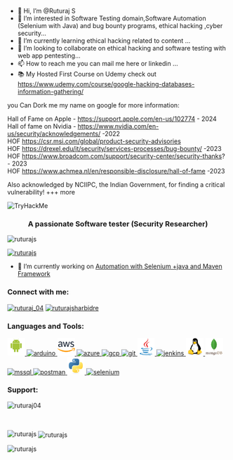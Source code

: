 - 👋 Hi, I’m @Ruturaj S
- 👀 I’m interested in Software Testing domain,Software Automation (Selenium with Java) and bug bounty programs, ethical hacking ,cyber security...
- 🌱 I’m currently learning ethical hacking related to content ...
- 💞️ I’m looking to collaborate on ethical hacking and software testing with web app pentesting...
- 📫 How to reach me you can mail me here or linkedin ...
- 📚 My Hosted First Course on Udemy check out https://www.udemy.com/course/google-hacking-databases-information-gathering/

you Can Dork me my name on google for more information:

Hall of Fame on Apple - https://support.apple.com/en-us/102774    - 2024 <br>
Hall of fame on Nvidia - https://www.nvidia.com/en-us/security/acknowledgements/   -2022  <br>
HOF https://csr.msi.com/global/product-security-advisories  <br>
HOF https://drexel.edu/it/security/services-processes/bug-bounty/   -2023 <br>
HOF https://www.broadcom.com/support/security-center/security-thanks? - 2023 <br>
HOF https://www.achmea.nl/en/responsible-disclosure/hall-of-fame  -2023 <br>

Also acknowledged by NCIIPC, the Indian Government, for finding a critical vulnerability!
+++ more 
<!---
RuturajS/RuturajS is a ✨ special ✨ repository because its `README.md` (this file) appears on your GitHub profile.
You can click the Preview link to take a look at your changes.
--->
<img src="https://tryhackme-badges.s3.amazonaws.com/ruturajsharbidre.png" alt="TryHackMe">


<h3 align="center">A passionate Software tester (Security Researcher)</h3>

<p align="left"> <img src="https://komarev.com/ghpvc/?username=ruturajs&label=Profile%20views&color=0e75b6&style=flat" alt="ruturajs" /> </p>

<p align="left"> <a href="https://github.com/ryo-ma/github-profile-trophy"><img src="https://github-profile-trophy.vercel.app/?username=ruturajs" alt="ruturajs" /></a> </p>

- 🔭 I’m currently working on [Automation with Selenium +java and Maven Framework](private)

<h3 align="left">Connect with me:</h3>
<p align="left">
<a href="https://twitter.com/ruturaj_04" target="blank"><img align="center" src="https://raw.githubusercontent.com/rahuldkjain/github-profile-readme-generator/master/src/images/icons/Social/twitter.svg" alt="ruturaj_04" height="30" width="40" /></a>
<a href="https://linkedin.com/in/ruturajsharbidre" target="blank"><img align="center" src="https://raw.githubusercontent.com/rahuldkjain/github-profile-readme-generator/master/src/images/icons/Social/linked-in-alt.svg" alt="ruturajsharbidre" height="30" width="40" /></a>
</p>

<h3 align="left">Languages and Tools:</h3>
<p align="left"> <a href="https://developer.android.com" target="_blank" rel="noreferrer"> <img src="https://raw.githubusercontent.com/devicons/devicon/master/icons/android/android-original-wordmark.svg" alt="android" width="40" height="40"/> </a> <a href="https://www.arduino.cc/" target="_blank" rel="noreferrer"> <img src="https://cdn.worldvectorlogo.com/logos/arduino-1.svg" alt="arduino" width="40" height="40"/> </a> <a href="https://aws.amazon.com" target="_blank" rel="noreferrer"> <img src="https://raw.githubusercontent.com/devicons/devicon/master/icons/amazonwebservices/amazonwebservices-original-wordmark.svg" alt="aws" width="40" height="40"/> </a> <a href="https://azure.microsoft.com/en-in/" target="_blank" rel="noreferrer"> <img src="https://www.vectorlogo.zone/logos/microsoft_azure/microsoft_azure-icon.svg" alt="azure" width="40" height="40"/> </a> <a href="https://cloud.google.com" target="_blank" rel="noreferrer"> <img src="https://www.vectorlogo.zone/logos/google_cloud/google_cloud-icon.svg" alt="gcp" width="40" height="40"/> </a> <a href="https://git-scm.com/" target="_blank" rel="noreferrer"> <img src="https://www.vectorlogo.zone/logos/git-scm/git-scm-icon.svg" alt="git" width="40" height="40"/> </a> <a href="https://www.java.com" target="_blank" rel="noreferrer"> <img src="https://raw.githubusercontent.com/devicons/devicon/master/icons/java/java-original.svg" alt="java" width="40" height="40"/> </a> <a href="https://www.jenkins.io" target="_blank" rel="noreferrer"> <img src="https://www.vectorlogo.zone/logos/jenkins/jenkins-icon.svg" alt="jenkins" width="40" height="40"/> </a> <a href="https://www.linux.org/" target="_blank" rel="noreferrer"> <img src="https://raw.githubusercontent.com/devicons/devicon/master/icons/linux/linux-original.svg" alt="linux" width="40" height="40"/> </a> <a href="https://www.mongodb.com/" target="_blank" rel="noreferrer"> <img src="https://raw.githubusercontent.com/devicons/devicon/master/icons/mongodb/mongodb-original-wordmark.svg" alt="mongodb" width="40" height="40"/> </a> <a href="https://www.microsoft.com/en-us/sql-server" target="_blank" rel="noreferrer"> <img src="https://www.svgrepo.com/show/303229/microsoft-sql-server-logo.svg" alt="mssql" width="40" height="40"/> </a> <a href="https://postman.com" target="_blank" rel="noreferrer"> <img src="https://www.vectorlogo.zone/logos/getpostman/getpostman-icon.svg" alt="postman" width="40" height="40"/> </a> <a href="https://www.python.org" target="_blank" rel="noreferrer"> <img src="https://raw.githubusercontent.com/devicons/devicon/master/icons/python/python-original.svg" alt="python" width="40" height="40"/> </a> <a href="https://www.selenium.dev" target="_blank" rel="noreferrer"> <img src="https://raw.githubusercontent.com/detain/svg-logos/780f25886640cef088af994181646db2f6b1a3f8/svg/selenium-logo.svg" alt="selenium" width="40" height="40"/> </a> </p>

<h3 align="left">Support:</h3>
<p><a href="https://www.buymeacoffee.com/ruturaj04"> <img align="left" src="https://cdn.buymeacoffee.com/buttons/v2/default-yellow.png" height="50" width="210" alt="ruturaj04" /></a></p><br><br></br>

<p><img align="left" src="https://github-readme-stats.vercel.app/api/top-langs?username=ruturajs&show_icons=true&locale=en&layout=compact" alt="ruturajs" /></p>

<p>&nbsp;<img align="center" src="https://github-readme-stats.vercel.app/api?username=ruturajs&show_icons=true&locale=en" alt="ruturajs" /></p>

<p><img align="center" src="https://github-readme-streak-stats.herokuapp.com/?user=ruturajs&" alt="ruturajs" /></p>
